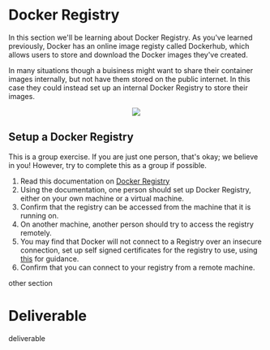 # Docker Registry 

In this section we'll be learning about Docker Registry. As you've learned previously, Docker has an online image registy called Dockerhub, which allows users to store and download the Docker images they've created. 

In many situations though a buisiness might want to share their container images internally, but not have them stored on the public internet. In this case they could instead set up an internal Docker Registry to store their images.

<center>

  ![](../img/build.png)

</center>

## Setup a Docker Registry

This is a group exercise. If you are just one person, that's okay; we believe in you! However, try to complete this as a group if possible. 

1. Read this documentation on [Docker Registry](https://docs.docker.com/registry/)
2. Using the documentation, one person should set up Docker Registry, either on your own machine or a virtual machine.
3. Confirm that the registry can be accessed from the machine that it is running on.
4. On another machine, another person should try to access the registry remotely.
5. You may find that Docker will not connect to a Registry over an insecure connection, set up self signed certificates for the registry to use, using [this](https://docs.docker.com/registry/insecure/#use-self-signed-certificates) for guidance.
6. Confirm that you can connect to your registry from a remote machine. 

other section

# Deliverable

deliverable
